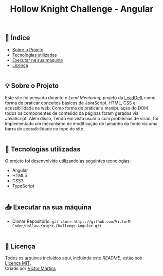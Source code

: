 <div align="center">

  # Hollow Knight Challenge - Angular
 
  <br>
</div>

## 📑 Índice
- [Sobre o Projeto](#-sobre-o-projeto)
- [Tecnologias utilizadas](#-tecnologias-utilizadas)
- [Executar na sua máquina](#-executar-na-sua-máquina)
- [Licença](#-licença)
</br></br>

## 💡 Sobre o Projeto

Este site foi pensado durante o *Lead Mentoring*, projeto da [LeadDell](https://leadfortaleza.com.br/portal), como forma de praticar conceitos básicos de JavaScript, HTML, CSS e acessibilidade na web. Como forma de práticar a manipulação do DOM todos os componentes de conteúdo da páginas foram gerados via JavaScript. Além disso, Tendo em vista usuário com problemas de visão, foi implementado um mecanismo de modificação do tamanho da fonte via uma barra de acessibilidade no topo do site.
</br></br>
## 🚀 Tecnologias utilizadas

O projeto foi desenvolvido utilizando as seguintes tecnologias:

- Angular
- HTML5
- CSS3
- TypeScript
<br><br>

## 📥 Executar na sua máquina

- Clonar Repositório: `git clone https://github.com/VictorM-Coder/Hollow-Knight-Challenge-Angular.git`
<br><br>    

## 📕 Licença

Todos os arquivos incluídos aqui, incluindo este _README_, estão sob [Licença MIT](./LICENSE).<br>
Criado por [Victor Martins](https://github.com/VictorM-Coder)


